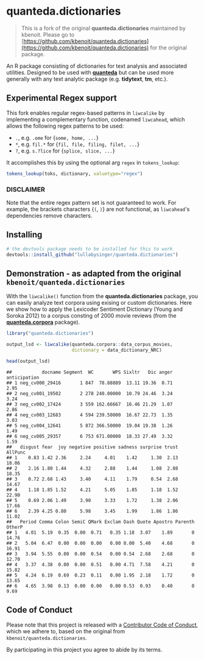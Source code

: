 quanteda.dictionaries
================

> This is a fork of the original **quanteda.dictionaries** maintained by kbenoit.
> Please go to [https://github.com/kbenoit/quanteda.dictionaries](https://github.com/kbenoit/quanteda.dictionaries) 
> for the original package.

An R package consisting of dictionaries for text analysis and associated
utilities. Designed to be used with [**quanteda**](http://quanteda.io)
but can be used more generally with any text analytic package (e.g.
**tidytext**, **tm**, etc.).

## Experimental Regex support
This fork enables regular regex-based patterns in `liwcalike` by implementing
a complementary function, codenamed `liwcahead`, which allows the following
regex patterns to be used:
* `.`, e.g. `.ome` for {`some, home, ...`}
* `*`, e.g. `fil.*` for {`fil, file, filing, filet, ...`}
* `?`, e.g. `s.?lice` for {`splice, slice, ...`}

It accomplishes this by using the optional arg `regex` in `tokens_lookup`: 
``` r
tokens_lookup(toks, dictionary, valuetype="regex")
```

### DISCLAIMER
Note that the entire regex pattern set is not guaranteed to work.
For example, the brackets characters {`(`, `)`} are not functional, as
`liwcahead`'s dependencies remove characters.
 
## Installing

``` r
# the devtools package needs to be installed for this to work
devtools::install_github("lullabysinger/quanteda.dictionaries") 
```

## Demonstration - as adapted from the original `kbenoit/quanteda.dictionaries`

With the `liwcalike()` function from the **quanteda.dictionaries**
package, you can easily analyze text corpora using exising or custom
dictionaries. Here we show how to apply the Lexicoder Sentiment
Dictionary (Young and Soroka 2012) to a corpus consting of 2000 movie
reviews (from the
[**quanteda.corpora**](https://github.com/quanteda/quanteda.corpora)
package).

``` r
library("quanteda.dictionaries")

output_lsd <- liwcalike(quanteda.corpora::data_corpus_movies, 
                        dictionary = data_dictionary_NRC)

head(output_lsd)
```

    ##           docname Segment  WC       WPS Sixltr   Dic anger anticipation
    ## 1 neg_cv000_29416       1 847  78.88889  13.11 19.36  0.71         2.95
    ## 2 neg_cv001_19502       2 278 240.00000  10.79 24.46  3.24         3.24
    ## 3 neg_cv002_17424       3 559 162.66667  16.46 21.29  1.07         2.86
    ## 4 neg_cv003_12683       4 594 239.50000  16.67 22.73  1.35         3.03
    ## 5 neg_cv004_12641       5 872 366.50000  19.04 19.38  1.26         1.49
    ## 6 neg_cv005_29357       6 753 671.00000  18.33 27.49  3.32         1.59
    ##   disgust fear  joy negative positive sadness surprise trust AllPunc
    ## 1    0.83 1.42 2.36     2.24     4.01    1.42     1.30  2.13   18.06
    ## 2    2.16 1.80 1.44     4.32     2.88    1.44     1.08  2.88   18.35
    ## 3    0.72 2.68 1.43     3.40     4.11    1.79     0.54  2.68   14.67
    ## 4    1.18 1.85 1.52     4.21     5.05    1.85     1.18  1.52   22.90
    ## 5    0.69 2.06 1.49     3.90     3.33    1.72     1.38  2.06   17.66
    ## 6    2.39 4.25 0.80     5.98     3.45    1.99     1.86  1.86   11.02
    ##   Period Comma Colon SemiC QMark Exclam Dash Quote Apostro Parenth OtherP
    ## 1   4.01  5.19  0.35  0.00  0.71   0.35 1.18  3.07    1.89       0  14.76
    ## 2   5.04  6.47  0.00  0.00  0.00   0.00 0.00  5.40    4.68       0  16.91
    ## 3   3.94  5.55  0.00  0.00  0.54   0.00 0.54  2.68    2.68       0  12.70
    ## 4   3.37  4.38  0.00  0.00  0.51   0.00 4.71  7.58    4.21       0  15.82
    ## 5   4.24  6.19  0.69  0.23  0.11   0.00 1.95  2.18    1.72       0  13.65
    ## 6   4.65  3.98  0.13  0.00  0.00   0.00 0.53  0.93    0.40       0   9.69


## Code of Conduct

Please note that this project is released with a [Contributor Code of
Conduct](CONDUCT.md), which we adhere to, based on the original 
from `kbenoit/quanteda.dictionaries`.

By participating in this project you agree to abide by its terms.
